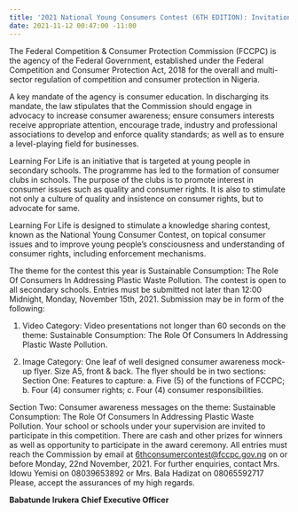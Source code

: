 ```yaml
---
title: '2021 National Young Consumers Contest (6TH EDITION): Invitation for Participation'
date: 2021-11-12 00:47:00 -11:00
---
```


The Federal Competition & Consumer Protection Commission (FCCPC) is the agency of the Federal Government, established under the Federal Competition and Consumer Protection Act, 2018 for the overall and multi-sector regulation of competition and consumer protection in Nigeria.

A key mandate of the agency is consumer education.  In discharging its mandate, the law stipulates that the Commission should engage in advocacy to increase consumer awareness; ensure consumers interests receive appropriate attention, encourage trade, industry and professional associations to develop and enforce quality standards; as well as to ensure a level-playing field for businesses.



Learning For Life is an initiative that is targeted at young people in secondary schools.  The programme has led to the formation of consumer clubs in schools.  The purpose of the clubs is to promote interest in consumer issues such as quality and consumer rights. It is also to stimulate not only a culture of quality and insistence on consumer rights, but to advocate for same.  


Learning For Life is designed to stimulate a knowledge sharing contest, known as the National Young Consumer Contest, on topical consumer issues and to improve young people’s consciousness and understanding of consumer rights, including enforcement mechanisms.

The theme for the contest this year is Sustainable Consumption: The Role Of Consumers In Addressing Plastic Waste Pollution. The contest is open to all secondary schools. Entries must be submitted not later than 12:00 Midnight, Monday, November 15th, 2021. Submission may be in form of the following:


1.	Video Category:  Video presentations not longer than 60 seconds on the theme: Sustainable Consumption: The Role Of Consumers In Addressing Plastic Waste Pollution.

2.	Image Category: One leaf of well designed consumer awareness mock-up flyer. Size A5, front & back. The flyer should be in two sections:
Section One: Features to capture:
a.	Five (5) of the functions of FCCPC; 
b.	Four (4) consumer rights; 
c.	Four (4) consumer responsibilities.


Section Two: Consumer awareness messages on the theme: Sustainable Consumption: The Role Of Consumers In Addressing Plastic Waste Pollution.
Your school or schools under your supervision are invited to participate in this competition. 
There are cash and other prizes for winners as well as opportunity to participate in the award ceremony.
All entries must reach the Commission by email at 6thconsumercontest@fccpc.gov.ng on or before Monday, 22nd November, 2021.
For further enquiries, contact Mrs. Idowu Yemisi on 08039653892 or Mrs. Bala Hadizat on 08065592717
Please, accept the assurances of my high regards.




  **Babatunde Irukera**
**Chief Executive Officer**


